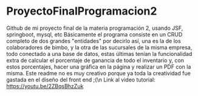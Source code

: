 # ProyectoFinalProgramacion2
Github de mi proyecto final de la materia programación 2, usando JSF, springboot, mysql, etc
Básicamente el programa consiste en un CRUD completo de dos grandes "entidades" por decirlo así, una es la de los colaboradores de bimbo, y la otra de las sucursales
de la misma empresa, todo conectado a una base de datos, estas últimas tenían la funcionalidad extra de calcular el porcentaje de ganancia de todo el inventario y,
con estos porcentajes, hacer una gráfica en la página y realizar un PDF con la misma.
Este readme no es muy creativo porque ya toda la creatividad fue gastada en el diseño del front end ;(\n
Link al video tutorial: https://youtu.be/2ZBqsBhzZuk
